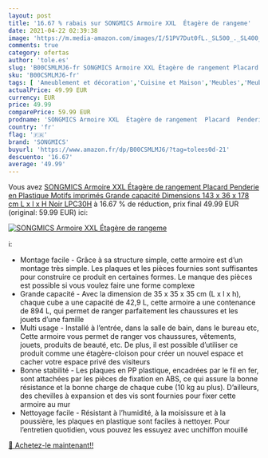 ```yaml
---
layout: post
title: '16.67 % rabais sur SONGMICS Armoire XXL  Étagère de rangeme'
date: 2021-04-22 02:39:38
image: 'https://m.media-amazon.com/images/I/51PV7Dut0fL._SL500_._SL400_.jpg'
comments: true
category: ofertas
author: 'tole.es'
slug: 'B00CSMLMJ6-fr SONGMICS Armoire XXL Étagère de rangement Placard Penderie...'
sku: 'B00CSMLMJ6-fr'
tags: [ 'Ameublement et décoration','Cuisine et Maison','Meubles','Meubles de chambre dadulte','Penderies repliables','Rangement et organisation','Rangement pour vêtements et penderies','songmics', ]
actualPrice: 49.99 EUR
currency: EUR
price: 49.99
comparePrice: 59.99 EUR
prodname: 'SONGMICS Armoire XXL  Étagère de rangement  Placard  Penderie  en Plastique  Motifs imprimés  Grande capacité  Dimensions 143 x 36 x 178 cm  L x l x H  Noir LPC30H'
country: 'fr'
flag: '🇫🇷'
brand: 'SONGMICS'
buyurl: 'https://www.amazon.fr/dp/B00CSMLMJ6/?tag=tolees0d-21'
descuento: '16.67'
average: '49.99'
---
```


Vous avez [SONGMICS Armoire XXL  Étagère de rangement  Placard  Penderie  en Plastique  Motifs imprimés  Grande capacité  Dimensions 143 x 36 x 178 cm  L x l x H  Noir LPC30H](https://www.amazon.fr/dp/B00CSMLMJ6/?tag=tolees0d-21)  à  16.67 % de réduction, prix final  49.99 EUR (original: 59.99 EUR) ici:

[![SONGMICS Armoire XXL  Étagère de rangeme](https://m.media-amazon.com/images/I/51PV7Dut0fL._SL500_._SL400_.jpg)](https://www.amazon.fr/dp/B00CSMLMJ6/?tag=tolees0d-21)

ℹ️:

- Montage facile - Grâce à sa structure simple, cette armoire est d’un montage très simple. Les plaques et les pièces fournies sont suffisantes pour construire ce produit en certaines formes. Le manque des pièces est possible si vous voulez faire une forme complexe
- Grande capacité - Avec la dimension de 35 x 35 x 35 cm (L x l x h), chaque cube a une capacité de 42,9 L, cette armoire a une contenance de 894 L, qui permet de ranger parfaitement les chaussures et les jouets d’une famille
- Multi usage - Installé à l’entrée, dans la salle de bain, dans le bureau etc, Cette armoire vous permet de ranger vos chaussures, vêtements, jouets, produits de beauté, etc. De plus, il est possible d’utiliser ce produit comme une étagère-cloison pour créer un nouvel espace et cacher votre espace privé des visiteurs
- Bonne stabilité - Les plaques en PP plastique, encadrées par le fil en fer, sont attachées par les pièces de fixation en ABS, ce qui assure la bonne résistance et la bonne charge de chaque cube (10 kg au plus). D’ailleurs, des chevilles à expansion et des vis sont fournies pour fixer cette armoire au mur
- Nettoyage facile - Résistant à l’humidité, à la moisissure et à la poussière, les plaques en plastique sont faciles à nettoyer. Pour l’entretien quotidien, vous pouvez les essuyez avec unchiffon mouillé

[🛒 Achetez-le maintenant!!](https://www.amazon.fr/dp/B00CSMLMJ6/?tag=tolees0d-21)
